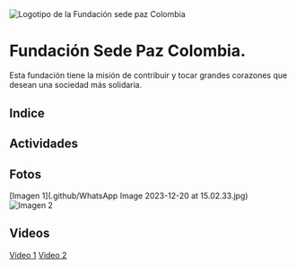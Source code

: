 ##
<img src=".github/Logo fundación.png" alt="Logotipo de la Fundación sede paz Colombia">

# Fundación Sede Paz Colombia.
Esta fundación tiene la misión de contribuir y tocar grandes corazones que desean una sociedad más solidaria.

## Indice
<!-- índice.html -->
## Actividades
<!-- Actividades.html -->

## Fotos
[Imagen 1](.github/WhatsApp Image 2023-12-20 at 15.02.33.jpg)
![Imagen 2](ruta/imagen2.jpg)

## Videos
[Video 1](ruta/video1.mp4)
[Video 2](ruta/video2.mp4)
<link rel="stylesheet" href="styles.css">

